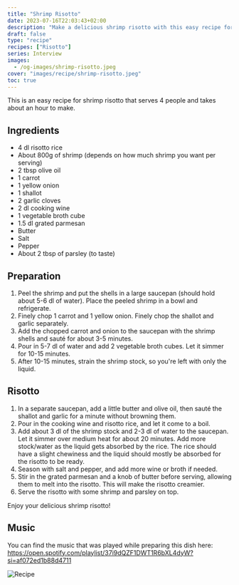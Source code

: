 ```yaml
---
title: "Shrimp Risotto"
date: 2023-07-16T22:03:43+02:00
description: "Make a delicious shrimp risotto with this easy recipe for four. It takes an hour to make and comes with step-by-step instructions and a list of ingredients. Accompanied by a music playlist to set the perfect mood for your cooking experience."
draft: false
type: "recipe"
recipes: ["Risotto"]
series: Interview
images:
  - /og-images/shrimp-risotto.jpeg
cover: "images/recipe/shrimp-risotto.jpeg"
toc: true
---
```


This is an easy recipe for shrimp risotto that serves 4 people and takes about an hour to make.

## Ingredients

- 4 dl risotto rice
- About 800g of shrimp (depends on how much shrimp you want per serving)
- 2 tbsp olive oil
- 1 carrot
- 1 yellow onion
- 1 shallot
- 2 garlic cloves
- 2 dl cooking wine
- 1 vegetable broth cube
- 1.5 dl grated parmesan
- Butter
- Salt
- Pepper
- About 2 tbsp of parsley (to taste)

## Preparation

1. Peel the shrimp and put the shells in a large saucepan (should hold about 5-6 dl of water). Place the peeled shrimp in a bowl and refrigerate.
2. Finely chop 1 carrot and 1 yellow onion. Finely chop the shallot and garlic separately.
3. Add the chopped carrot and onion to the saucepan with the shrimp shells and sauté for about 3-5 minutes.
4. Pour in 5-7 dl of water and add 2 vegetable broth cubes. Let it simmer for 10-15 minutes.
5. After 10-15 minutes, strain the shrimp stock, so you're left with only the liquid.

## Risotto

1. In a separate saucepan, add a little butter and olive oil, then sauté the shallot and garlic for a minute without browning them.
2. Pour in the cooking wine and risotto rice, and let it come to a boil.
3. Add about 3 dl of the shrimp stock and 2-3 dl of water to the saucepan. Let it simmer over medium heat for about 20 minutes. Add more stock/water as the liquid gets absorbed by the rice. The rice should have a slight chewiness and the liquid should mostly be absorbed for the risotto to be ready.
4. Season with salt and pepper, and add more wine or broth if needed.
5. Stir in the grated parmesan and a knob of butter before serving, allowing them to melt into the risotto. This will make the risotto creamier.
6. Serve the risotto with some shrimp and parsley on top.

Enjoy your delicious shrimp risotto!

## Music

You can find the music that was played while preparing this dish here: https://open.spotify.com/playlist/37i9dQZF1DWT1R6bXL4dyW?si=af072ed1b88d4711


![Recipe](images/recipes/shrimp-risotto.jpeg)
